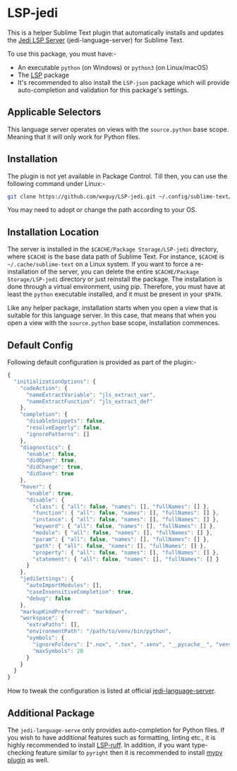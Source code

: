# LSP-jedi

This is a helper Sublime Text plugin that automatically installs and updates the
[Jedi LSP Server](https://github.com/pappasam/jedi-language-server) (jedi-language-server) for Sublime Text.

To use this package, you must have:-

- An executable `python` (on Windows) or `python3` (on Linux/macOS)
- The [LSP](https://packagecontrol.io/packages/LSP) package
- It's recommended to also install the `LSP-json` package which will provide auto-completion and validation for this package's settings.

## Applicable Selectors

This language server operates on views with the `source.python` base scope. Meaning that it will only work for Python files.

## Installation

The plugin is not yet available in Package Control. Till then, you can use the following command under Linux:-

```bash
git clone https://github.com/wxguy/LSP-jedi.git ~/.config/sublime-text/Packages/LSP-jedi
```

You may need to adopt or change the path according to your OS.

## Installation Location

The server is installed in the `$CACHE/Package Storage/LSP-jedi` directory, where `$CACHE` is the base data path of Sublime Text.
For instance, `$CACHE` is `~/.cache/sublime-text` on a Linux system. If you want to force a re-installation of the server,
you can delete the entire `$CACHE/Package Storage/LSP-jedi` directory or just reinstall the package. The installation is done through a virtual environment, using
pip. Therefore, you must have at least the `python` executable installed, and it must be present in your `$PATH`.

Like any helper package, installation starts when you open a view that is suitable for this language server. In this
case, that means that when you open a view with the `source.python` base scope, installation commences.

## Default Config

Following default configuration is provided as part of the plugin:-

```js
{
  "initializationOptions": {
    "codeAction": {
      "nameExtractVariable": "jls_extract_var",
      "nameExtractFunction": "jls_extract_def"
    },
    "completion": {
      "disableSnippets": false,
      "resolveEagerly": false,
      "ignorePatterns": []
    },
    "diagnostics": {
      "enable": false,
      "didOpen": true,
      "didChange": true,
      "didSave": true
    },
    "hover": {
      "enable": true,
      "disable": {
        "class": { "all": false, "names": [], "fullNames": [] },
        "function": { "all": false, "names": [], "fullNames": [] },
        "instance": { "all": false, "names": [], "fullNames": [] },
        "keyword": { "all": false, "names": [], "fullNames": [] },
        "module": { "all": false, "names": [], "fullNames": [] },
        "param": { "all": false, "names": [], "fullNames": [] },
        "path": { "all": false, "names": [], "fullNames": [] },
        "property": { "all": false, "names": [], "fullNames": [] },
        "statement": { "all": false, "names": [], "fullNames": [] }
      }
    },
    "jediSettings": {
      "autoImportModules": [],
      "caseInsensitiveCompletion": true,
      "debug": false
    },
    "markupKindPreferred": "markdown",
    "workspace": {
      "extraPaths": [],
      "environmentPath": "/path/to/venv/bin/python",
      "symbols": {
        "ignoreFolders": [".nox", ".tox", ".venv", "__pycache__", "venv"],
        "maxSymbols": 20
      }
    }
  }
}
```

How to tweak the configuration is listed at official [jedi-language-server](https://github.com/pappasam/jedi-language-server?tab=readme-ov-file#configuration).

## Additional Package

The `jedi-language-serve` only provides auto-completion for Python files. If you wish to have additional features such as formatting, linting etc., it is highly recommended to install [LSP-ruff](https://packagecontrol.io/packages/LSP-ruff). In addition, if you want type-checking feature similar to `pyright` then it is recommended to install [mypy plugin](https://packagecontrol.io/packages/SublimeLinter-mypy) as well. 
